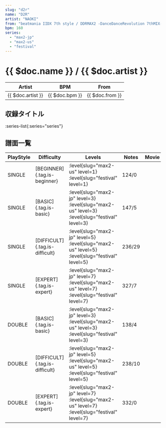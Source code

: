 ```yaml
---
slug: "d2r"
name: "D2R"
artist: "NAOKI"
from: "beatmania IIDX 7th style / DDRMAX2 -DanceDanceRevolution 7thMIX-"
bpm: 160
series:
  - "max2-jp"
  - "max2-us"
  - "festival"
---
```


# {{ $doc.name }} / {{ $doc.artist }}

|Artist|BPM|From|
|------|---|----|
|{{ $doc.artist }}|{{ $doc.bpm }}|{{ $doc.from }}|

## 収録タイトル

:series-list{:series="series"}

## 譜面一覧

|PlayStyle|Difficulty|Levels|Notes|Movie|
|---------|----------|------|-----|-----|
|SINGLE|[BEGINNER]{.tag.is-beginner}|:level{slug="max2-us" level=1} :level{slug="festival" level=1}|124/0||
|SINGLE|[BASIC]{.tag.is-basic}|:level{slug="max2-jp" level=3} :level{slug="max2-us" level=3} :level{slug="festival" level=3}|147/5||
|SINGLE|[DIFFICULT]{.tag.is-difficult}|:level{slug="max2-jp" level=5} :level{slug="max2-us" level=5} :level{slug="festival" level=5}|236/29||
|SINGLE|[EXPERT]{.tag.is-expert}|:level{slug="max2-jp" level=7} :level{slug="max2-us" level=7} :level{slug="festival" level=7}|327/7||
|DOUBLE|[BASIC]{.tag.is-basic}|:level{slug="max2-jp" level=3} :level{slug="max2-us" level=3} :level{slug="festival" level=3}|138/4||
|DOUBLE|[DIFFICULT]{.tag.is-difficult}|:level{slug="max2-jp" level=5} :level{slug="max2-us" level=5} :level{slug="festival" level=5}|238/10||
|DOUBLE|[EXPERT]{.tag.is-expert}|:level{slug="max2-jp" level=7} :level{slug="max2-us" level=7} :level{slug="festival" level=7}|332/0||
